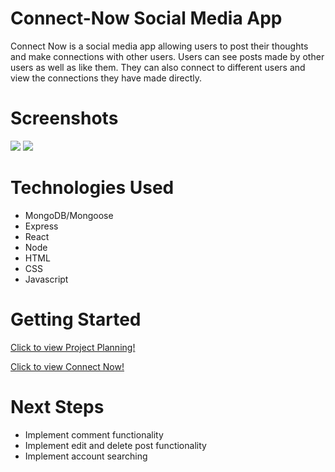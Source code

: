 # Connect-Now Social Media App
Connect Now is a social media app allowing users to post their thoughts and make connections with other users. Users can see posts made by other users as well as like them. They can also connect to different users and view the connections they have made directly.


# Screenshots
<img src="https://i.imgur.com/ph2Vmdh.png">
<img src="https://i.imgur.com/A0BcJGk.png">


# Technologies Used
- MongoDB/Mongoose
- Express
- React
- Node
- HTML
- CSS
- Javascript

# Getting Started
[Click to view Project Planning!​](https://trello.com/b/5EYrAmaF/project-4-sei)

[Click to view Connect Now!]() 


# Next Steps
- Implement comment functionality
- Implement edit and delete post functionality
- Implement account searching
